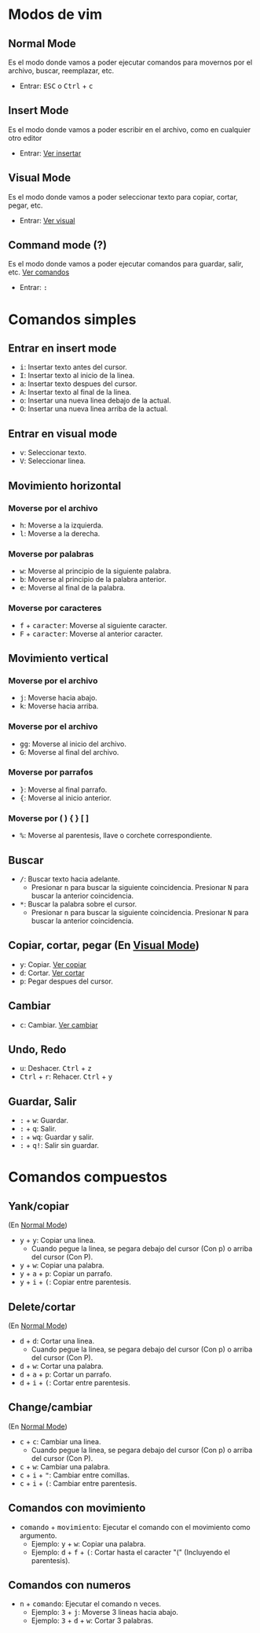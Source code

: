 # Modos de vim

## Normal Mode
Es el modo donde vamos a poder ejecutar comandos para movernos por el archivo, buscar, reemplazar, etc.
- Entrar: <kbd>ESC</kbd> o <kbd>Ctrl</kbd> + <kbd>c</kbd>

## Insert Mode
Es el modo donde vamos a poder escribir en el archivo, como en cualquier otro editor
- Entrar: [Ver insertar](#Entrar-en-insert-mode)

## Visual Mode
Es el modo donde vamos a poder seleccionar texto para copiar, cortar, pegar, etc.
- Entrar: [Ver visual](#Entrar-en-visual-mode)

## Command mode (?)
Es el modo donde vamos a poder ejecutar comandos para guardar, salir, etc. [Ver comandos](#Guardar-salir)
- Entrar: <kbd>:</kbd>


# Comandos simples

## Entrar en insert mode
- <kbd>i</kbd>: Insertar texto antes del cursor.
- <kbd>I</kbd>: Insertar texto al inicio de la linea.
- <kbd>a</kbd>: Insertar texto despues del cursor.
- <kbd>A</kbd>: Insertar texto al final de la linea.
- <kbd>o</kbd>: Insertar una nueva linea debajo de la actual.
- <kbd>O</kbd>: Insertar una nueva linea arriba de la actual.

## Entrar en visual mode
- <kbd>v</kbd>: Seleccionar texto.
- <kbd>V</kbd>: Seleccionar linea.

## Movimiento horizontal

### Moverse por el archivo
- <kbd>h</kbd>: Moverse a la izquierda.
- <kbd>l</kbd>: Moverse a la derecha.

### Moverse por palabras

- <kbd>w</kbd>: Moverse al principio de la siguiente palabra.
- <kbd>b</kbd>: Moverse al principio de la palabra anterior.
- <kbd>e</kbd>: Moverse al final de la palabra.

### Moverse por caracteres
- <kbd>f</kbd> + <kbd>caracter</kbd>: Moverse al siguiente caracter.
- <kbd>F</kbd> + <kbd>caracter</kbd>: Moverse al anterior caracter.

## Movimiento vertical

### Moverse por el archivo
- <kbd>j</kbd>: Moverse hacia abajo.
- <kbd>k</kbd>: Moverse hacia arriba.

### Moverse por el archivo
- <kbd>gg</kbd>: Moverse al inicio del archivo.
- <kbd>G</kbd>: Moverse al final del archivo.

### Moverse por parrafos
- <kbd>}</kbd>: Moverse al final parrafo.
- <kbd>{</kbd>: Moverse al inicio anterior.

### Moverse por ( ) { } [ ]
- <kbd>%</kbd>: Moverse al parentesis, llave o corchete correspondiente.

## Buscar
- <kbd>/</kbd>: Buscar texto hacia adelante. 
    - Presionar <kbd>n</kbd> para buscar la siguiente coincidencia. Presionar <kbd>N</kbd> para buscar la anterior coincidencia.
- <kbd>*</kbd>: Buscar la palabra sobre el cursor.
    - Presionar <kbd>n</kbd> para buscar la siguiente coincidencia. Presionar <kbd>N</kbd> para buscar la anterior coincidencia.

## Copiar, cortar, pegar (En [Visual Mode](#Entrar-en-visual-mode))
- <kbd>y</kbd>: Copiar. [Ver copiar](#Yankcopiar)
- <kbd>d</kbd>: Cortar. [Ver cortar](#Deletecortar)
- <kbd>p</kbd>: Pegar despues del cursor.

## Cambiar
- <kbd>c</kbd>: Cambiar. [Ver cambiar](#Changecambiar)

## Undo, Redo
- <kbd>u</kbd>: Deshacer. <kbd>Ctrl</kbd> + <kbd>z</kbd>
- <kbd>Ctrl</kbd> + <kbd>r</kbd>: Rehacer. <kbd>Ctrl</kbd> + <kbd>y</kbd>

## Guardar, Salir
- <kbd>:</kbd> + <kbd>w</kbd>: Guardar.
- <kbd>:</kbd> + <kbd>q</kbd>: Salir.
- <kbd>:</kbd> + <kbd>wq</kbd>: Guardar y salir.
- <kbd>:</kbd> + <kbd>q!</kbd>: Salir sin guardar.

# Comandos compuestos

## Yank/copiar
(En [Normal Mode](#Normal-Mode))
- <kbd>y</kbd> + <kbd>y</kbd>: Copiar una linea.
    - Cuando pegue la linea, se pegara debajo del cursor (Con p) o arriba del cursor (Con P).
- <kbd>y</kbd> + <kbd>w</kbd>: Copiar una palabra.
- <kbd>y</kbd> + <kbd>a</kbd> + <kbd>p</kbd>: Copiar un parrafo.
- <kbd>y</kbd> + <kbd>i</kbd> + <kbd>(</kbd>: Copiar entre parentesis.

## Delete/cortar
(En [Normal Mode](#Normal-Mode))
- <kbd>d</kbd> + <kbd>d</kbd>: Cortar una linea.
    - Cuando pegue la linea, se pegara debajo del cursor (Con p) o arriba del cursor (Con P).
- <kbd>d</kbd> + <kbd>w</kbd>: Cortar una palabra.
- <kbd>d</kbd> + <kbd>a</kbd> + <kbd>p</kbd>: Cortar un parrafo.
- <kbd>d</kbd> + <kbd>i</kbd> + <kbd>(</kbd>: Cortar entre parentesis.

## Change/cambiar
(En [Normal Mode](#Normal-Mode))
- <kbd>c</kbd> + <kbd>c</kbd>: Cambiar una linea.
    - Cuando pegue la linea, se pegara debajo del cursor (Con p) o arriba del cursor (Con P).
- <kbd>c</kbd> + <kbd>w</kbd>: Cambiar una palabra.
- <kbd>c</kbd> + <kbd>i</kbd> + <kbd>"</kbd>: Cambiar entre comillas.
- <kbd>c</kbd> + <kbd>i</kbd> + <kbd>(</kbd>: Cambiar entre parentesis.

## Comandos con movimiento
- <kbd>comando</kbd> + <kbd>movimiento</kbd>: Ejecutar el comando con el movimiento como argumento.
    - Ejemplo: <kbd>y</kbd> + <kbd>w</kbd>: Copiar una palabra.
    - Ejemplo: <kbd>d</kbd> + <kbd>f</kbd> + <kbd>(</kbd>: Cortar hasta el caracter "(" (Incluyendo el parentesis).

## Comandos con numeros
- <kbd>n</kbd> + <kbd>comando</kbd>: Ejecutar el comando n veces.
    - Ejemplo: <kbd>3</kbd> + <kbd>j</kbd>: Moverse 3 lineas hacia abajo.
    - Ejemplo: <kbd>3</kbd> + <kbd>d</kbd> + <kbd>w</kbd>: Cortar 3 palabras.
